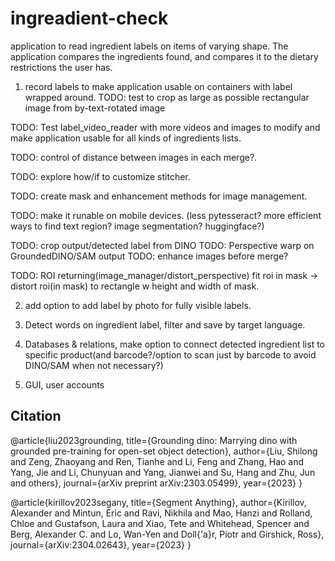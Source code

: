 # ingreadient-check
application to read ingredient labels on items of varying shape.
The application compares the ingredients found, and compares it
to the dietary restrictions the user has.

1) record labels to make application usable on containers with label wrapped around.
TODO: test to crop as large as possible rectangular image from by-text-rotated image
 
TODO: Test label_video_reader with more videos and images to modify and make application
      usable for all kinds of ingredients lists.

TODO: control of distance between images in each merge?.

TODO: explore how/if to customize stitcher.

TODO: create mask and enhancement methods for image management.

TODO: make it runable on mobile devices.
      (less pytesseract? more efficient ways to find text region? image segmentation? huggingface?)

TODO: crop output/detected label from DINO
TODO: Perspective warp on GroundedDINO/SAM output
TODO: enhance images before merge?

TODO: ROI returning(image_manager/distort_perspective) fit roi in mask -> distort roi(in mask) to rectangle w height and width of mask.

2) add option to add label by photo for fully visible labels.

3) Detect words on ingredient label, filter and save by target language.

4) Databases & relations, make option to connect detected ingredient list to specific product(and barcode?/option to scan just by barcode to avoid DINO/SAM when not necessary?)

5) GUI, user accounts

## Citation
@article{liu2023grounding,
  title={Grounding dino: Marrying dino with grounded pre-training for open-set object detection},
  author={Liu, Shilong and Zeng, Zhaoyang and Ren, Tianhe and Li, Feng and Zhang, Hao and Yang, Jie and Li, Chunyuan and Yang, Jianwei and Su, Hang and Zhu, Jun and others},
  journal={arXiv preprint arXiv:2303.05499},
  year={2023}
}

@article{kirillov2023segany,
  title={Segment Anything},
  author={Kirillov, Alexander and Mintun, Eric and Ravi, Nikhila and Mao, Hanzi and Rolland, Chloe and Gustafson, Laura and Xiao, Tete and Whitehead, Spencer and Berg, Alexander C. and Lo, Wan-Yen and Doll{\'a}r, Piotr and Girshick, Ross},
  journal={arXiv:2304.02643},
  year={2023}
}
